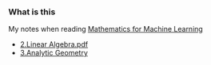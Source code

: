 ### What is this
My notes when reading [Mathematics for Machine Learning](https://mml-book.github.io/)


- [2.Linear Algebra.pdf](https://github.com/higepon/mml/releases/download/0.0.2/2.Linear.Algebra.pdf)
- [3.Analytic Geometry](https://github.com/higepon/mml/releases/download/0.0.3/3.Analytic.Geometry.pdf)
